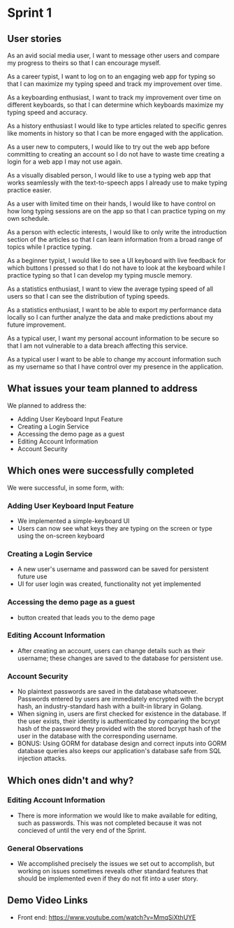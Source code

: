 # Sprint 1

## User stories

As an avid social media user, I want to message other users and compare my progress to theirs so that I can encourage myself.

As a career typist, I want to log on to an engaging web app for typing so that I can maximize my typing speed and track my improvement over time.

As a keyboarding enthusiast, I want to track my improvement over time on different keyboards, so that I can determine which keyboards maximize my typing speed and accuracy.

As a history enthusiast I would like to type articles related to specific genres like moments in history so that I can be more engaged with the application.

As a user new to computers, I would like to try out the web app before committing to creating an account so I do not have to waste time creating a login for a web app I may not use again.

As a visually disabled person, I would like to use a typing web app that works seamlessly with the text-to-speech apps I already use to make typing practice easier.

As a user with limited time on their hands, I would like to have control on how long typing sessions are on the app so that I can practice typing on my own schedule.

As a person with eclectic interests, I would like to only write the introduction section of the articles so that I can learn information from a broad range of topics while I practice typing. 

As a beginner typist, I would like to see a UI keyboard with live feedback for which buttons I pressed so that I do not have to look at the keyboard while I practice typing so that I can develop my typing muscle memory.

As a statistics enthusiast, I want to view the average typing speed of all users so that I can see the distribution of typing speeds.

As a statistics enthusiast, I want to be able to export my performance data locally so I can further analyze the data and make predictions about my future improvement.

As a typical user, I want my personal account information to be secure so that I am not vulnerable to a data breach affecting this service.

As a typical user I want to be able to change my account information such as my username so that I have control over my presence in the application.

## What issues your team planned to address

We planned to address the:
- Adding User Keyboard Input Feature
- Creating a Login Service
- Accessing the demo page as a guest
- Editing Account Information
- Account Security

## Which ones were successfully completed
We were successful, in some form, with:
### Adding User Keyboard Input Feature
- We implemented a simple-keyboard UI
- Users can now see what keys they are typing on the screen or type using the on-screen keyboard
### Creating a Login Service
- A new user's username and password can be saved for persistent future use
- UI for user login was created, functionality not yet implemented
### Accessing the demo page as a guest
- button created that leads you to the demo page
### Editing Account Information
- After creating an account, users can change details such as their username; these changes are saved to the database for persistent use.
### Account Security
- No plaintext passwords are saved in the database whatsoever. Passwords entered by users are immediately encrypted with the bcrypt hash, an industry-standard hash with a built-in library in Golang. 
- When signing in, users are first checked for existence in the database. If the user exists, their identity is authenticated by comparing the bcrypt hash of the password they provided with the stored bcrypt hash of the user in the database with the corresponding username. 
- BONUS: Using GORM for database design and correct inputs into GORM database queries also keeps our application's database safe from SQL injection attacks.

## Which ones didn't and why?
### Editing Account Information
- There is more information we would like to make available for editing, such as passwords. This was not completed because it was not concieved of until the very end of the Sprint. 
### General Observations 
- We accomplished precisely the issues we set out to accomplish, but working on issues sometimes reveals other standard features that should be implemented even if they do not fit into a user story. 
## Demo Video Links
- Front end: https://www.youtube.com/watch?v=MmqSiXthUYE

